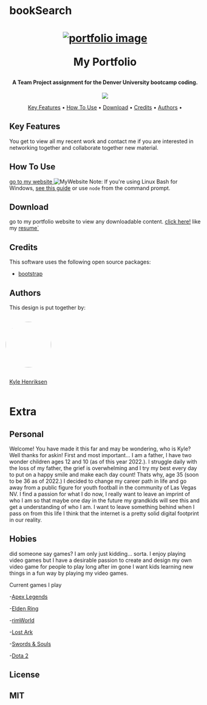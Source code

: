 # bookSearch
<html>
<body style= "backgrond-color: red;">

<h1 align="center">

<a href="https://starbjornx.github.io/official_portfolio/"><img src="./portfolioreadmeimage.png" alt="portfolio image"></a>

My Portfolio

</h1>

<h4 align="center">A Team Project assignment for the Denver University bootcamp coding.</h4>

<p align="center">
  <a href="https://saythanks.io/to/khenriksenbootcamp@gmail.com">
      <img src="https://img.shields.io/badge/SayThanks.io-%E2%98%BC-1EAEDB.svg">
  </a>
</p>

<p align="center">
  <a href="#key-features">Key Features</a> •
  <a href="#how-to-use">How To Use</a> •
  <a href="#download">Download</a> •
  <a href="#credits">Credits</a> •
  <a href="#authors">Authors</a> •
  
</p>

## Key Features

You get to view all my recent work and contact me if you are interested in networking together and collaborate together new material.

## How To Use

[go to my website ](https://starbjornx.github.io/official_portfolio/)
![MyWebsite](./updatedportfolio.png)
Note: If you're using Linux Bash for Windows, [see this guide](https://www.howtogeek.com/261575/how-to-run-graphical-linux-desktop-applications-from-windows-10s-bash-shell/) or use `node` from the command prompt.

## Download

go to my portfolio website to view any downloadable content. [click here!](https://starbjornx.github.io/official_portfolio/) like my [resume`](./resume.pdf)

## Credits

This software uses the following open source packages:

- [bootstrap](https://getbootstrap.com/)

## Authors

This design is put together by:

<div style = "display: flex; flex-wrap: wrap">

<div>
<img style = "width: 120px; border-radius:255px; position: relative; right: 25px;padding: 15px" src="https://avatars.githubusercontent.com/u/97247627?v=4">

[Kyle Henriksen](http://github.com/starbjornx)

</div>

</div>
</div>

# Extra

## Personal

Welcome! You have made it this far and may be wondering, who is Kyle? Well thanks for askin! First and most important... I am a father, I have two wonder children ages 12 and 10 (as of this year 2022.). I struggle daily with the loss of my father, the grief is overwhelming and I try my best every day to put on a happy smile and make each day count! Thats why, age 35 (soon to be 36 as of 2022.) I decided to change my career path in life and go away from a public figure for youth football in the community of Las Vegas NV. I find a passion for what I do now, I really want to leave an imprint of who I am so that maybe one day in the future my grandkids will see this and get a understanding of who I am. I want to leave something behind when I pass on from this life I think that the internet is a pretty solid digital footprint in our reality.

## Hobies

did someone say games? I am only just kidding... sorta. I enjoy playing video games but I have a desirable passion to create and design my own video game for people to play long after im gone I want kids learning new things in a fun way by playing my video games.

Current games I play

-[Apex Legends](https://www.origin.com/usa/en-us/store/apex/apex)

-[Elden Ring](https://store.steampowered.com/agecheck/app/1245620/)

-[rimWorld](https://store.steampowered.com/app/294100/RimWorld/)

-[Lost Ark](https://store.steampowered.com/agecheck/app/1599340/?l=latam%3Futm_source%3DMX&gclid=Cj0KCQjw_4-SBhCgARIsAAlegrX8zknYWgWthMXZQ3OonG414de1qmjaPO2I8F-pKuCWTJFjdHjbMpoaAsHJEALw_wcB)

-[Swords & Souls](https://store.steampowered.com/app/679900/Swords__Souls_Neverseen/)

-[Dota 2](https://store.steampowered.com/app/570/Dota_2/)

## License

## MIT

</body>
</html>
